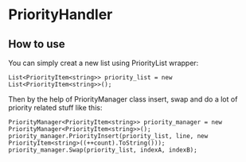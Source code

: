 # PriorityHandler

## How to use

You can simply creat a new list using PriorityList wrapper:

    List<PriorityItem<string>> priority_list = new List<PriorityItem<string>>();

Then by the help of PriorityManager class insert, swap and do a lot of priority related stuff like this:

    PriorityManager<PriorityItem<string>> priority_manager = new PriorityManager<PriorityItem<string>>();
    priority_manager.PriorityInsert(priority_list, line, new PriorityItem<string>((++count).ToString()));
    priority_manager.Swap(priority_list, indexA, indexB);
